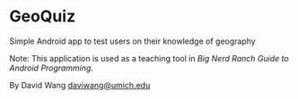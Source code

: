 GeoQuiz
===========================
Simple Android app to test users on their knowledge of geography

Note: This application is used as a teaching tool in *Big Nerd Ranch Guide to Android Programming.*

By David Wang <daviwang@umich.edu>